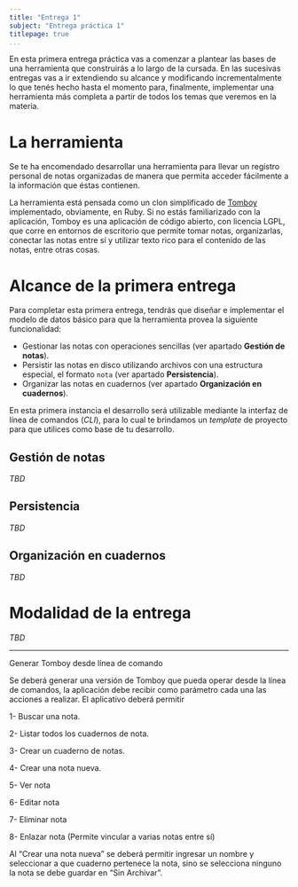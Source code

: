 ```yaml
---
title: "Entrega 1"
subject: "Entrega práctica 1"
titlepage: true
...
```


En esta primera entrega práctica vas a comenzar a plantear las bases de una herramienta que
construirás a lo largo de la cursada. En las sucesivas entregas vas a ir extendiendo su
alcance y modificando incrementalmente lo que tenés hecho hasta el momento para, finalmente,
implementar una herramienta más completa a partir de todos los temas que veremos en la
materia.

# La herramienta

Se te ha encomendado desarrollar una herramienta para llevar un registro personal de notas
organizadas de manera que permita acceder fácilmente a la información que éstas contienen.

La herramienta está pensada como un clon simplificado de [Tomboy](https://wiki.gnome.org/Apps/Tomboy)
implementado, obviamente, en Ruby. Si no estás familiarizado con la aplicación, Tomboy es
una aplicación de código abierto, con licencia LGPL, que corre en entornos de escritorio
que permite tomar notas, organizarlas, conectar las notas entre sí y utilizar texto rico
para el contenido de las notas, entre otras cosas.

# Alcance de la primera entrega

Para completar esta primera entrega, tendrás que diseñar e implementar el modelo de datos
básico para que la herramienta provea la siguiente funcionalidad:

* Gestionar las notas con operaciones sencillas (ver apartado **Gestión de notas**).
* Persistir las notas en disco utilizando archivos con una estructura especial, el formato
  `nota` (ver apartado **Persistencia**).
* Organizar las notas en cuadernos (ver apartado **Organización en cuadernos**).

En esta primera instancia el desarrollo será utilizable mediante la interfaz de línea de
comandos (_CLI_), para lo cual te brindamos un _template_ de proyecto para que utilices
como base de tu desarrollo.

## Gestión de notas

_TBD_

## Persistencia

_TBD_

## Organización en cuadernos

_TBD_

# Modalidad de la entrega

_TBD_

* * *

Generar Tomboy desde línea de comando

Se deberá generar una versión de Tomboy que pueda operar desde la línea de comandos, la aplicación debe recibir como parámetro cada una las acciones a realizar.
El aplicativo deberá permitir

1-	Buscar una nota.

2-	Listar todos los cuadernos de nota.

3-	Crear un cuaderno de notas.

4-	Crear una nota nueva.

5-	Ver nota

6-	Editar nota

7-	Eliminar nota

8-	Enlazar nota (Permite vincular a varias notas entre sí)


Al “Crear una nota nueva” se deberá permitir ingresar un nombre y seleccionar a que cuaderno pertenece la nota, sino se selecciona ninguno la nota se debe guardar en “Sin Archivar”.
